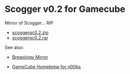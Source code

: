 # Scogger v0.2 for Gamecube

Mirror of Scogger... RIP

* [scoggergc0.2.zip](https://github.com/solderjs/Scogger-Gamecube/releases/download/scogger-gc-v0.2/scoggergc0.2.zip)
* [scoggergc0.2.rar](https://github.com/solderjs/Scogger-Gamecube/releases/download/scogger-gc-v0.2/scoggergc0.2.rar)

See also:

* [Brewology Mirror](https://wii.brewology.com/downloads/?search=scogger&Submit=Search&page=downloads)
- [GameCube Homebrew for n00bs](https://coolaj86.com/articles/gamecube-homebrew-guide-for-n00bs/)

